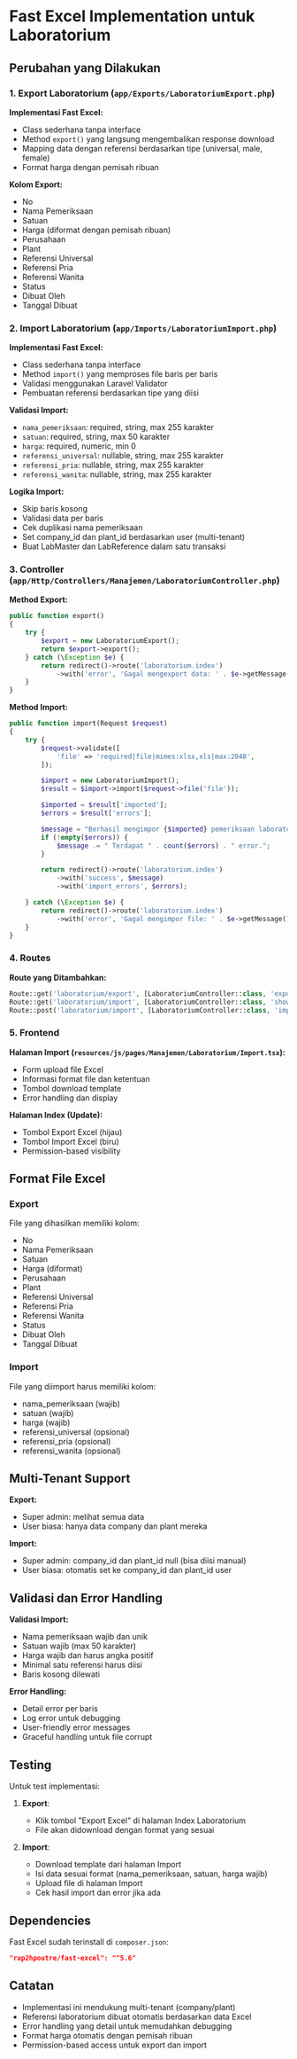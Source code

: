 # Fast Excel Implementation untuk Laboratorium

## Perubahan yang Dilakukan

### 1. Export Laboratorium (`app/Exports/LaboratoriumExport.php`)

**Implementasi Fast Excel:**
- Class sederhana tanpa interface
- Method `export()` yang langsung mengembalikan response download
- Mapping data dengan referensi berdasarkan tipe (universal, male, female)
- Format harga dengan pemisah ribuan

**Kolom Export:**
- No
- Nama Pemeriksaan
- Satuan
- Harga (diformat dengan pemisah ribuan)
- Perusahaan
- Plant
- Referensi Universal
- Referensi Pria
- Referensi Wanita
- Status
- Dibuat Oleh
- Tanggal Dibuat

### 2. Import Laboratorium (`app/Imports/LaboratoriumImport.php`)

**Implementasi Fast Excel:**
- Class sederhana tanpa interface
- Method `import()` yang memproses file baris per baris
- Validasi menggunakan Laravel Validator
- Pembuatan referensi berdasarkan tipe yang diisi

**Validasi Import:**
- `nama_pemeriksaan`: required, string, max 255 karakter
- `satuan`: required, string, max 50 karakter
- `harga`: required, numeric, min 0
- `referensi_universal`: nullable, string, max 255 karakter
- `referensi_pria`: nullable, string, max 255 karakter
- `referensi_wanita`: nullable, string, max 255 karakter

**Logika Import:**
- Skip baris kosong
- Validasi data per baris
- Cek duplikasi nama pemeriksaan
- Set company_id dan plant_id berdasarkan user (multi-tenant)
- Buat LabMaster dan LabReference dalam satu transaksi

### 3. Controller (`app/Http/Controllers/Manajemen/LaboratoriumController.php`)

**Method Export:**
```php
public function export()
{
    try {
        $export = new LaboratoriumExport();
        return $export->export();
    } catch (\Exception $e) {
        return redirect()->route('laboratorium.index')
            ->with('error', 'Gagal mengexport data: ' . $e->getMessage());
    }
}
```

**Method Import:**
```php
public function import(Request $request)
{
    try {
        $request->validate([
            'file' => 'required|file|mimes:xlsx,xls|max:2048',
        ]);

        $import = new LaboratoriumImport();
        $result = $import->import($request->file('file'));

        $imported = $result['imported'];
        $errors = $result['errors'];

        $message = "Berhasil mengimpor {$imported} pemeriksaan laboratorium.";
        if (!empty($errors)) {
            $message .= " Terdapat " . count($errors) . " error.";
        }

        return redirect()->route('laboratorium.index')
            ->with('success', $message)
            ->with('import_errors', $errors);

    } catch (\Exception $e) {
        return redirect()->route('laboratorium.index')
            ->with('error', 'Gagal mengimpor file: ' . $e->getMessage());
    }
}
```

### 4. Routes

**Route yang Ditambahkan:**
```php
Route::get('laboratorium/export', [LaboratoriumController::class, 'export'])->name('laboratorium.export');
Route::get('laboratorium/import', [LaboratoriumController::class, 'showImport'])->name('laboratorium.import');
Route::post('laboratorium/import', [LaboratoriumController::class, 'import'])->name('laboratorium.import.store');
```

### 5. Frontend

**Halaman Import (`resources/js/pages/Manajemen/Laboratorium/Import.tsx`):**
- Form upload file Excel
- Informasi format file dan ketentuan
- Tombol download template
- Error handling dan display

**Halaman Index (Update):**
- Tombol Export Excel (hijau)
- Tombol Import Excel (biru)
- Permission-based visibility

## Format File Excel

### Export
File yang dihasilkan memiliki kolom:
- No
- Nama Pemeriksaan
- Satuan
- Harga (diformat)
- Perusahaan
- Plant
- Referensi Universal
- Referensi Pria
- Referensi Wanita
- Status
- Dibuat Oleh
- Tanggal Dibuat

### Import
File yang diimport harus memiliki kolom:
- nama_pemeriksaan (wajib)
- satuan (wajib)
- harga (wajib)
- referensi_universal (opsional)
- referensi_pria (opsional)
- referensi_wanita (opsional)

## Multi-Tenant Support

**Export:**
- Super admin: melihat semua data
- User biasa: hanya data company dan plant mereka

**Import:**
- Super admin: company_id dan plant_id null (bisa diisi manual)
- User biasa: otomatis set ke company_id dan plant_id user

## Validasi dan Error Handling

**Validasi Import:**
- Nama pemeriksaan wajib dan unik
- Satuan wajib (max 50 karakter)
- Harga wajib dan harus angka positif
- Minimal satu referensi harus diisi
- Baris kosong dilewati

**Error Handling:**
- Detail error per baris
- Log error untuk debugging
- User-friendly error messages
- Graceful handling untuk file corrupt

## Testing

Untuk test implementasi:

1. **Export**: 
   - Klik tombol "Export Excel" di halaman Index Laboratorium
   - File akan didownload dengan format yang sesuai

2. **Import**: 
   - Download template dari halaman Import
   - Isi data sesuai format (nama_pemeriksaan, satuan, harga wajib)
   - Upload file di halaman Import
   - Cek hasil import dan error jika ada

## Dependencies

Fast Excel sudah terinstall di `composer.json`:
```json
"rap2hpoutre/fast-excel": "^5.6"
```

## Catatan

- Implementasi ini mendukung multi-tenant (company/plant)
- Referensi laboratorium dibuat otomatis berdasarkan data Excel
- Error handling yang detail untuk memudahkan debugging
- Format harga otomatis dengan pemisah ribuan
- Permission-based access untuk export dan import 
